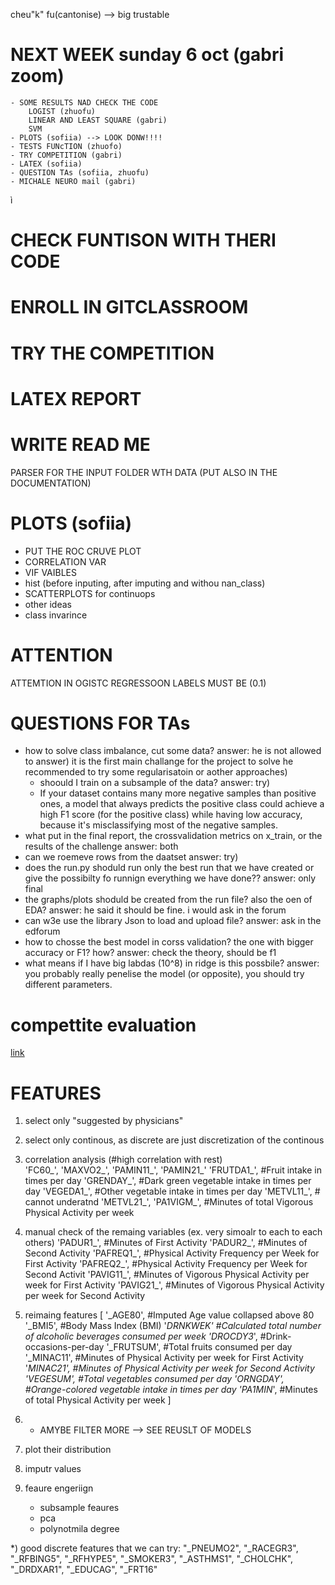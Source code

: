 cheu"k" fu(cantonise) --> big trustable
# NEXT WEEK sunday 6 oct (gabri zoom)
    - SOME RESULTS NAD CHECK THE CODE
        LOGIST (zhuofu)
        LINEAR AND LEAST SQUARE (gabri)
        SVM
    - PLOTS (sofiia) --> LOOK DONW!!!!
    - TESTS FUNcTION (zhuofo)
    - TRY COMPETITION (gabri)
    - LATEX (sofiia)
    - QUESTION TAs (sofiia, zhuofu)
    - MICHALE NEURO mail (gabri)
ì

# CHECK FUNTISON WITH THERI CODE
# ENROLL IN GITCLASSROOM
# TRY THE COMPETITION
# LATEX REPORT
# WRITE READ ME
PARSER FOR THE INPUT FOLDER WTH DATA (PUT ALSO IN THE DOCUMENTATION)

# PLOTS (sofiia)
- PUT THE ROC CRUVE PLOT
- CORRELATION VAR 
- VIF VAIBLES
- hist  (before inputing, after imputing and withou nan_class)
- SCATTERPLOTS for continuops
- other ideas
- class invarince

# ATTENTION
ATTEMTION IN OGISTC REGRESSOON LABELS MUST BE (0.1)

# QUESTIONS FOR TAs
- how to solve class imbalance, cut some data?
answer: he is not allowed to answer) it is the first main challange for the project to solve  he recommended to try some regularisatoin or aother approaches)
    - shoould I train on a subsample of the data?
	answer: try)
    - If your dataset contains many more negative samples than positive ones, a model that always predicts the positive class could achieve a high F1 score (for the positive class) while having low accuracy, because it's misclassifying most of the negative samples.
- what put in the final report, the crossvalidation metrics on x_train, or the results of the challenge
answer: both
- can we roemeve rows from the daatset
answer: try)
- does the run.py shoduld run only the best run that we have created or give the possibilty fo runnign everything we have done??
answer: only final
- the graphs/plots shoduld be created from the run file? also the oen of EDA?
answer: he said it should be fine. i would ask in the forum
- can w3e use the library Json to load and upload file? 
answer: ask in the edforum
- how to chosse the best model in corss validation? the one with bigger accuracy or F1? how?
answer: check the theory, should be f1
- what means if I have big labdas (10^8) in ridge is this possbile? 
answer: you probably really penelise the model (or opposite), you should try different parameters.


# compettite evaluation
[link](https://www.aicrowd.com/challenges/epfl-machine-learning-project-1)


# FEATURES
1) select only "suggested by physicians"
2) select only continous, as discrete are just discretization of the continous
3) correlation analysis	(#high correlation with rest)	
	'FC60_', 'MAXVO2_', 'PAMIN11_', 'PAMIN21_' 
	'FRUTDA1_', #Fruit intake in times per day
	'GRENDAY_', #Dark green vegetable intake in times per day
	'VEGEDA1_', #Other vegetable intake in times per day 
	'METVL11_', # cannot underatnd
	'METVL21_', 
	'PA1VIGM_', #Minutes of total Vigorous Physical Activity per week
4) manual check of the remaing variables (ex. very simoalr to each to each others)
	'PADUR1_', #Minutes of First Activity
	'PADUR2_', #Minutes of Second Activity 
	'PAFREQ1_', #Physical Activity Frequency per Week for First Activity
	'PAFREQ2_', #Physical Activity Frequency per Week for Second Activit
	'PAVIG11_', #Minutes of Vigorous Physical Activity per week for First Activity
	'PAVIG21_', #Minutes of Vigorous Physical Activity per week for Second Activity

5) reimaing features
[
'_AGE80', #Imputed Age value collapsed above 80
'_BMI5', #Body Mass Index (BMI)
'_DRNKWEK' #Calculated total number of alcoholic beverages consumed per week
'DROCDY3_', #Drink-occasions-per-day
'_FRUTSUM', #Total fruits consumed per day
'_MINAC11', #Minutes of Physical Activity per week for First Activity
'_MINAC21', #Minutes of Physical Activity per week for Second Activity
'_VEGESUM', #Total vegetables consumed per day
'ORNGDAY_', #Orange-colored vegetable intake in times per day
'PA1MIN_', #Minutes of total Physical Activity per week
]
6) * AMYBE FILTER MORE --> SEE REUSLT OF MODELS
7) plot their distribution
8) imputr values
8) feaure engeriign
    - subsample feaures
    - pca
    - polynotmila degree





*) good discrete features that we can try:
"_PNEUMO2", "_RACEGR3", "_RFBING5", "_RFHYPE5", "_SMOKER3", "_ASTHMS1", "_CHOLCHK", "_DRDXAR1", "_EDUCAG", "_FRT16"

